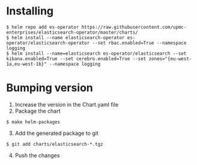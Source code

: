 # Installing

```
$ helm repo add es-operator https://raw.githubusercontent.com/upmc-enterprises/elasticsearch-operator/master/charts/
$ helm install --name elasticsearch-operator es-operator/elasticsearch-operator --set rbac.enabled=True --namespace logging 
$ helm install --name=elasticsearch es-operator/elasticsearch --set kibana.enabled=True --set cerebro.enabled=True --set zones="{eu-west-1a,eu-west-1b}" --namespace logging 
```

# Bumping version

1. Increase the version in the Chart.yaml file
2. Package the chart
```
$ make helm-packages
```
3. Add the generated package to git
```
$ git add charts/elasticsearch-*.tgz
```
4. Push the changes
